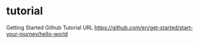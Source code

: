 # tutorial
Getting Started Github Tutorial URL https://github.com/en/get-started/start-your-journey/hello-world

